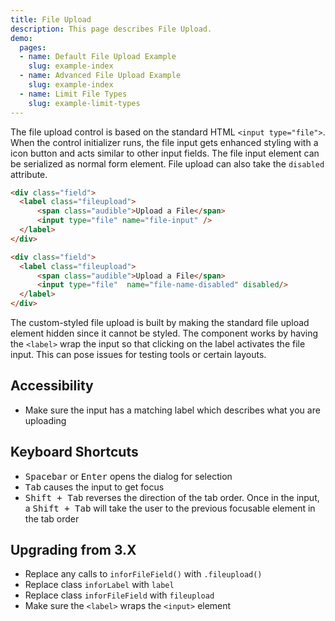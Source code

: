 ```yaml
---
title: File Upload
description: This page describes File Upload.
demo:
  pages:
  - name: Default File Upload Example
    slug: example-index
  - name: Advanced File Upload Example
    slug: example-index
  - name: Limit File Types
    slug: example-limit-types
---
```


The file upload control is based on the standard HTML `<input type="file">`. When the control initializer runs, the file input gets enhanced styling with a icon button and acts similar to other input fields. The file input element can be serialized as normal form element. File upload can also take the `disabled` attribute.

```html
<div class="field">
  <label class="fileupload">
      <span class="audible">Upload a File</span>
      <input type="file" name="file-input" />
  </label>
</div>

<div class="field">
  <label class="fileupload">
      <span class="audible">Upload a File</span>
      <input type="file"  name="file-name-disabled" disabled/>
  </label>
</div>
```

The custom-styled file upload is built by making the standard file upload element hidden since it cannot be styled. The component works by having the `<label>` wrap the input so that clicking  on the label activates the file input. This can pose issues for testing tools or certain layouts.

## Accessibility

-   Make sure the input has a matching label which describes what you are uploading

## Keyboard Shortcuts

-   <kbd>Spacebar</kbd> or <kbd>Enter</kbd> opens the dialog for selection
-   <kbd>Tab</kbd> causes the input to get focus
-   <kbd>Shift + Tab</kbd> reverses the direction of the tab order. Once in the input, a <kbd>Shift + Tab</kbd> will take the user to the previous focusable element in the tab order

## Upgrading from 3.X

-   Replace any calls to `inforFileField()` with `.fileupload()`
-   Replace class `inforLabel` with `label`
-   Replace class `inforFileField` with `fileupload`
-   Make sure the `<label>` wraps the `<input>` element
